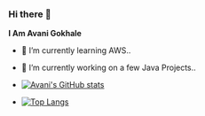 ### Hi there 👋
**I Am Avani Gokhale**
- 🌱 I’m currently learning AWS.. 
- 🔭 I’m currently working on a few Java Projects..

- [![Avani's GitHub stats](https://github-readme-stats.vercel.app/api?username=avani112&show_icons=true&theme=synthwave)](https://github.com/anuraghazra/github-readme-stats)

- [![Top Langs](https://github-readme-stats.vercel.app/api/top-langs/?username=avani112&layout=compact&langs_count=4&theme=synthwave)](https://github.com/anuraghazra/github-readme-stats)





<!--
**avani112/avani112** is a ✨ _special_ ✨ repository because its `README.md` (this file) appears on your GitHub profile.

Here are some ideas to get you started:
...
...
- 👯 I’m looking to collaborate on ...
- 🤔 I’m looking for help with ...
- 💬 Ask me about ...
- 📫 How to reach me: ...
- 😄 Pronouns: ...
- ⚡ Fun fact: ...
-->
